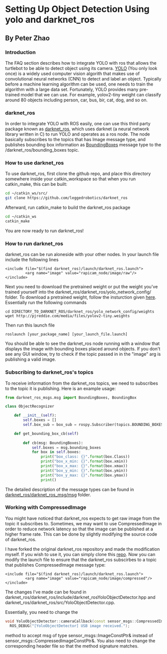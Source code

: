 # Setting Up Object Detection Using yolo and darknet_ros
## By Peter Zhao

### Introduction
The FAQ section describes how to integrate YOLO with ros that allows the turtlebot to be able to detect object using its camera. [YOLO](https://arxiv.org/abs/1506.02640) (You only look once) is a widely used computer vision algorith that makes use of convolutional neural networks (CNN) to detect and label an object. Typically before a machine learning algorithm can be used, one needs to train the algorithm with a large data set. Fortunately, YOLO provides many pre-trained model that we can use. For example, yolov2-tiny weight can classify around 80 objects including person, car, bus, bir, cat, dog, and so on.

### darknet_ros
In order to integrate YOLO with ROS easily, one can use this third party package known as [darknet_ros](https://github.com/leggedrobotics/darknet_ros), which uses darknet (a neural network library written in C) to run YOLO and operates as a ros node. The node basically subscribes to the topics that has Image message type, and publishes bounding box information as [BoundingBoxes](https://github.com/leggedrobotics/darknet_ros/blob/master/darknet_ros_msgs/msg/BoundingBoxes.msg) message type to the /darknet_ros/bounding_boxes topic. 

### How to use darknet_ros
To use darknet_ros, first clone the github repo, and place this directory somewhere inside your catkin_workspace so that when you run catkin_make, this can be built:

```bash
cd ~/catkin_ws/src/
git clone https://github.com/leggedrobotics/darknet_ros
```

Afterward, run catkin_make to build the darknet_ros package
```bash
cd ~/catkin_ws
catkin_make
```

You are now ready to run darknet_ros!

### How to run darknet_ros
darknet_ros can be run aloneside with your other nodes. In your launch file include the following lines

```
<include file="$(find darknet_ros)/launch/darknet_ros.launch">
         <arg name="image" value="rapicam_node/image/raw"/>
</include>
```

Next you need to download the pretrained weight or put the weight you've trained yourself into the darknet_ros/darknet_ros/yolo_network_config/ folder. To download a pretrained weight, follow the insturction given [here](https://github.com/leggedrobotics/darknet_ros/blob/master/darknet_ros/yolo_network_config/weights/how_to_download_weights.txt). Essentially run the following commands

```
cd DIRECTORY_TO_DARKNET_ROS/darknet_ros/yolo_network_config/weights
wget http://pjreddie.com/media/files/yolov2-tiny.weights
```

Then run this launch file

```
roslaunch [your_package_name] [your_launch_file.launch]
```

You should be able to see the darknet_ros node running with a window that displays the image with bounding boxes placed around objects. If you don't see any GUI window, try to check if the topic passed in in the "image" arg is publishing a valid image.


### Subscribing to darknet_ros's topics
To receive information from the darknet_ros topics, we need to subscribes to the topic it is publishing. Here is an example usage:

```python
from darknet_ros_msgs.msg import BoundingBoxes, BoundingBox

class ObjectRecognizer

    def __init__(self):
        self.boxes = []
        self.box_sub = box_sub = rospy.Subscriber(topics.BOUNDING_BOXES, BoundingBoxes, self.get_bounding_box_cb())

    def get_bounding_box_cb(self)
        
        def cb(msg: BoundingBoxes):
            self.boxes = msg.bounding_boxes
            for box in self.boxes:
                print("box_class: {}".format(box.Class))
                print("box_x_min: {}".format(box.xmin))
                print("box_x_max: {}".format(box.xmax))
                print("box_y_min: {}".format(box.ymin))
                print("box_y_max: {}".format(box.ymax))
                print()
```

The detailed description of the message types can be found in [darknet_ros/darknet_ros_msg/msg](https://github.com/leggedrobotics/darknet_ros/tree/master/darknet_ros_msgs/msg) folder. 

### Working with CompressedImage
You might have noticed that darknet_ros expects to get raw image from the topic it subscribes to. Sometimes, we may want to use CompressedImage in order to reduce network latency so that the image can be published at a higher frame rate. This can be done by slightly modifying the source code of darknet_ros.

I have forked the original darknet_ros repository and made the modification myself. If you wish to use it, you can simply clone this [repo](https://github.com/zhaoy17/darknet_ros). Now you can modify the launch file to ensure that the darknet_ros subscirbes to a topic that publishes CompressedImage message type:


```
<include file="$(find darknet_ros)/launch/darknet_ros.launch">
         <arg name="image" value="rapicam_node/image/compressed"/>
</include>
```

The changes I've made can be found in darknet_ros/darknet_ros/include/darknet_rosYoloObjectDetector.hpp and darknet_ros/darknet_ros/src/YoloObjectDetector.cpp.

Essentially, you need to change the 

```cpp
void YoloObjectDetector::cameraCallback(const sensor_msgs::CompressedImageConstPtr& msg) {
  ROS_DEBUG("[YoloObjectDetector] USB image received.");
```

method to accept msg of type sensor_msgs::ImageConstPtr& instead of sensor_msgs::CompressedImageConstPtr&. You also need to change the corresponding header file so that the method signature matches.